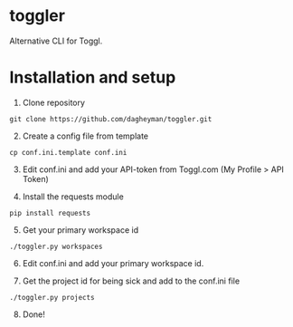 # toggler
Alternative CLI for Toggl.

# Installation and setup

1. Clone repository

```
git clone https://github.com/dagheyman/toggler.git
```

2. Create a config file from template

```
cp conf.ini.template conf.ini
```

3. Edit conf.ini and add your API-token from Toggl.com (My Profile > API Token)

4. Install the requests module

```
pip install requests
```

5. Get your primary workspace id

```
./toggler.py workspaces
```

6. Edit conf.ini and add your primary workspace id.

7. Get the project id for being sick and add to the conf.ini file

```
./toggler.py projects
```

8. Done!
